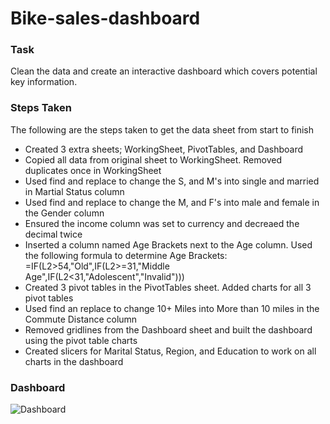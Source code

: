 # Bike-sales-dashboard

### Task
Clean the data and create an interactive dashboard which covers potential key information.

### Steps Taken
The following are the steps taken to get the data sheet from start to finish
- Created 3 extra sheets; WorkingSheet, PivotTables, and Dashboard
- Copied all data from original sheet to WorkingSheet. Removed duplicates once in WorkingSheet
- Used find and replace to change the S, and M's into single and married in Martial Status column
- Used find and replace to change the M, and F's into male and female in the Gender column
- Ensured the income column was set to currency and decreaed the decimal twice
- Inserted a column named Age Brackets next to the Age column. Used the following formula to determine Age Brackets: =IF(L2>54,"Old",IF(L2>=31,"Middle Age",IF(L2<31,"Adolescent","Invalid")))
- Created 3 pivot tables in the PivotTables sheet. Added charts for all 3 pivot tables
- Used find an replace to change 10+ Miles into More than 10 miles in the Commute Distance column
- Removed gridlines from the Dashboard sheet and built the dashboard using the pivot table charts
- Created slicers for Marital Status, Region, and Education to work on all charts in the dashboard

### Dashboard
![Dashboard](https://github.com/Baguette0812/Bike-sales-dashboard/assets/106466704/6feb3fee-3116-4309-bdff-662a39242abb)
